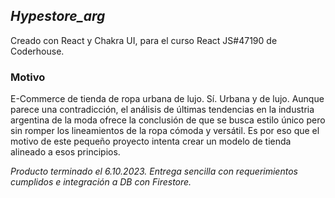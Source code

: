 ## *Hypestore_arg*
Creado con React y Chakra UI, para el curso React JS#47190 de Coderhouse.

### Motivo
E-Commerce de tienda de ropa urbana de lujo. Sí. Urbana y de lujo. 
Aunque parece una contradicción, el análisis de últimas tendencias en la industria argentina de la moda 
ofrece la conclusión de que se busca estilo único pero sin romper los lineamientos de la ropa cómoda y versátil.
Es por eso que el motivo de este pequeño proyecto intenta crear un modelo de tienda alineado a esos principios.



_Producto terminado el 6.10.2023. Entrega sencilla con requerimientos cumplidos e integración a DB con Firestore._
